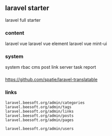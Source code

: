 ## laravel starter
laravel full starter

### content
laravel vue
laravel vue element
laravel vue mint-ui

### system
system
rbac
cms
post
link
server
task
report

###
https://github.com/spatie/laravel-translatable

### links
```
laravel.beesoft.org/admin/categories
laravel.beesoft.org/admin/tags
laravel.beesoft.org/admin/links
laravel.beesoft.org/admin/posts
laravel.beesoft.org/admin/pages

laravel.beesoft.org/admin/users
```
